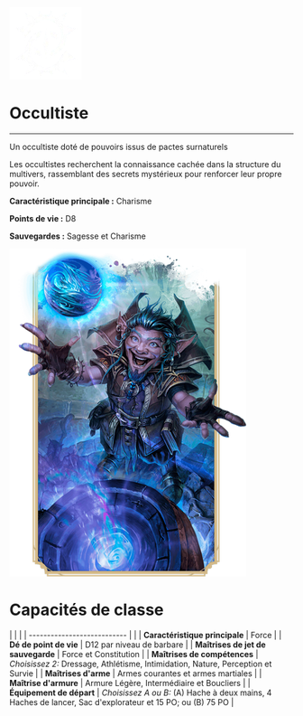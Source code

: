 <div class="icon-container">
  <img src="_media/classes/occultiste.png" alt="Occultiste" class="icon-title" data-no-zoom />

# Occultiste <!-- {docsify-ignore} -->

</div>

---

<div class="bloc-pres">
<div class="bloc-texte">
  <div class="pres">
    <p>Un occultiste doté de pouvoirs issus de pactes surnaturels</p>
  </div>
  <div class="texte">
    <p>Les occultistes recherchent la connaissance cachée dans la structure du multivers, rassemblant des secrets mystérieux pour renforcer leur propre pouvoir.</p>
    <div class="summary">
      <p><strong>Caractéristique principale :</strong> Charisme</p>
      <p><strong>Points de vie :</strong> D8</p>
      <p><strong>Sauvegardes :</strong> Sagesse et Charisme</p>
    </div>
  </div>
  </div>
  <img src="_media/classes/pres-occultiste.png" alt="Occultiste" class="img-pres" data-no-zoom />
</div>

# Capacités de classe
| | |
| --------------------------- | |
| **Caractéristique principale** | Force |
| **Dé de point de vie** | D12 par niveau de barbare |
| **Maîtrises de jet de sauvegarde** | Force et Constitution |
| **Maîtrises de compétences** | *Choisissez 2:* Dressage, Athlétisme, Intimidation, Nature, Perception et Survie |
| **Maîtrises d'arme** | Armes courantes et armes martiales |
| **Maîtrise d'armure** | Armure Légère, Intermédiaire et Boucliers |
| **Équipement de départ** | *Choisissez A ou B:* (A) Hache à deux mains, 4 Haches de lancer, Sac d'explorateur et 15 PO; ou (B) 75 PO |
